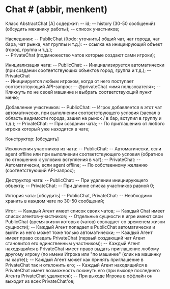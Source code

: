 ﻿
# Chat # (abbir, menkent)

Класс AbstractChat [A] содержит: 
	-- id;
	-- history (30-50 сообщений) (обсудить механику работы);
	-- список участников;
	
Наследники: 
	-- PublicChat ([todo: уточнить] общий чат, чат города, чат бара, чат рынка, чат группы и т.д.):
		-- ссылка на инициирующий объект (город, группа и т.д.);				
	-- PrivateChat (подмножество чатов которые создают сами игроки);
	
Инициализация чата: 
	-- PublicChat:
		-- Инициализируется автоматически (при создании соответствующих объектов город, группа и т.д.);
	-- PrivateChat		
		-- Инициируется любым игроком, когда от него поступает соответствующий API-запрос: 
			-- @privateChat <имя пользователя>;
			-- Кликнуть по не своей машинке и выбрать соответствующий пункт меню;

Добавление участников: 
	-- PublicChat:
		-- Игрок добавляется в этот чат автоматически, при выполнении соответствующего условия (заехал в область видимости города, зашел на рынок / в бар, вступил в группу и т.д.);
	-- PrivateChat:
		-- При создании чата;
		-- По приглашению от любого игрока который уже находится в чате;		
		
Конструктор: [обсудить]
		
Исключения участников из чата: 
	-- PublicChat:
		-- Автоматически, если agent offline или при выполнении соответствующего условия (обратное по отношению к условию вступления в чат);
	-- PrivateChat:
		-- Автоматически, если agent offline;
		-- По собственному желанию (соответствующий API-запрос); 

Деструктор чата: 
	-- PublicChat:
		-- При удалении инициирующего объекта;
	-- PrivateChat:
		-- При длинне списка участников равной 0;
		
История чата: [обсудить]
	-- PublicChat, PrivateChat:
		-- Необходимо хранить в каждом чате по 30-50 сообщений;
		
Итог: 
	-- Каждый Агент имеет список своих чатов;
	-- Каждый Chat имеет список агентов-участников;
	-- Отдельные сущности в игре имеют свои PublicChat (время жизни которых (чатов) совпадает со временем жизни сущности);
	-- Каждый Агент попадает в PublicChat автоматически и выйти из него может тоже только автоматически;
	-- Каждый Агент имеет право создать PrivateChat (первый создающий чат Агент становится его единственным участником);
	-- Каждый Агент находящийся в PrivateChat имеет право выдать приглашение любому другому игроку (по имени Игрока или "по машинке" (клик на машинку на карте));
	-- Каждый Агент может как принять приглашение в PrivateChat так и отклонить его;
	-- Каждый Агент находящийся в PrivateChat имеет возможность покинуть его (при выходе последнего Агента PrivateChat удаляется); 
	-- При выходе Игрока в оффлайн он выходит из всех PrivateChat'ов;